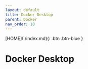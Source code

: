 ```yaml
---
layout: default
title: Docker Desktop
parent: Docker
nav_order: 10
---
```


<span class="fs-1">
[HOME](./index.md){: .btn .btn-blue }
</span>

# Docker Desktop
